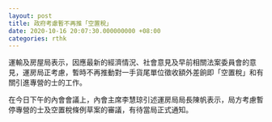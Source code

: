 ```yaml
---
layout: post
title: 政府考慮暫不再推「空置稅」
date: 2020-10-16 20:07:30.000000000 +08:00
categories: rthk
---
```


運輸及房屋局表示，因應最新的經濟情況、社會意見及早前相關法案委員會的意見，運房局正考慮，暫時不再推動對一手貨尾單位徵收額外差餉即「空置稅」和有關引進專營的士的工作。

在今日下午的內會會議上，內會主席李慧琼引述運房局局長陳帆表示，局方考慮暫停專營的士及空置稅條例草案的審議，有待當局正式通知。
